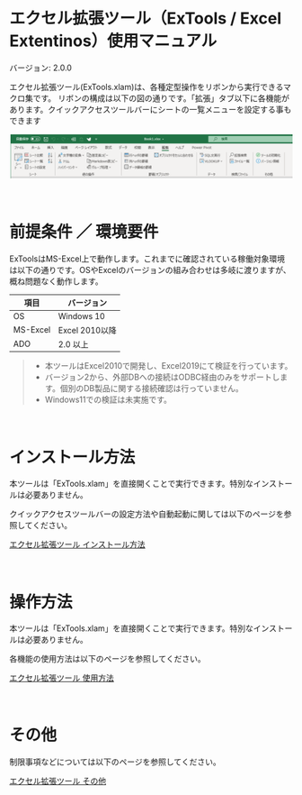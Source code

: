 # エクセル拡張ツール（ExTools / Excel Extentinos）使用マニュアル
バージョン: 2.0.0

エクセル拡張ツール(ExTools.xlam)は、各種定型操作をリボンから実行できるマクロ集です。
リボンの構成は以下の図の通りです。「拡張」タブ以下に各機能があります。クイックアクセスツールバーにシートの一覧メニューを設定する事もできます

![pict](fig_pre01.png)

<br>

# 前提条件 ／ 環境要件
ExToolsはMS-Excel上で動作します。これまでに確認されている稼働対象環境は以下の通りです。OSやExcelのバージョンの組み合わせは多岐に渡りますが、概ね問題なく動作します。

| 項目 | バージョン |
| - | - |
| OS | Windows 10 |
| MS-Excel | Excel 2010以降 |
| ADO | 2.0 以上 |


> * 本ツールはExcel2010で開発し、Excel2019にて検証を行っています。
> * バージョン2から、外部DBへの接続はODBC経由のみをサポートします。個別のDB製品に関する接続確認は行っていません。
> * Windows11での検証は未実施です。

<br>

# インストール方法
本ツールは「ExTools.xlam」を直接開くことで実行できます。特別なインストールは必要ありません。


クイックアクセスツールバーの設定方法や自動起動に関しては以下のページを参照してください。

[エクセル拡張ツール インストール方法](installation.md)

<br>

# 操作方法
本ツールは「ExTools.xlam」を直接開くことで実行できます。特別なインストールは必要ありません。

各機能の使用方法は以下のページを参照してください。

[エクセル拡張ツール 使用方法](operationmanual.md)

<br>

# その他
制限事項などについては以下のページを参照してください。

[エクセル拡張ツール その他](notes.md)

